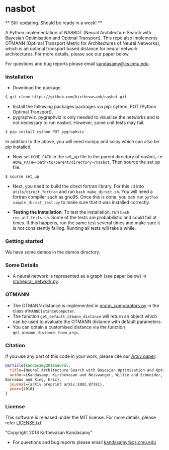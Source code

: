 # nasbot

** Still updating. Should be ready in a week! **

A Python implementation of NASBOT (Neural Architecture Search with Bayesian Optimisation
and Optimal Transport).
This repo also implements OTMANN (Optimal Transport Metric for Architectures of Neural
Networks), which is an optimal transport based distance for neural network architectures.
For more details, please see our paper below.

For questions and bug reports please email kandasamy@cs.cmu.edu.

### Installation

* Download the package.
```bash
$ git clone https://github.com/kirthevasank/nasbot.git
```

* Install the following packages packages via pip: cython, POT (Python Optimal Transport),
* pygraphviz. pygraphviz is only needed to visualise the networks and is not necessary to
run nasbot. However, some unit tests may fail.
```bash
$ pip install cython POT pygraphviz
```
  In addition to the above, you will need numpy and scipy which can also be pip installed.

* Now set `HOME_PATH` in the set_up file to the parent directory of nasbot, i.e.
`HOME_PATH=<path/to/parent/directory>/nasbot`. Then source the set up file.
```bash
$ source set_up
```

* Next, you need to build the direct fortran library. For this `cd` into `utils/direct_fortran` and run `bash make_direct.sh`. You will need a fortran compiler such as gnu95. Once this is done, you can run `python simple_direct_test.py` to make sure that it was installed correctly.

* **Testing the Installation**:
To test the installation, run ```bash run_all_tests.sh```. Some of the tests are
probabilistic and could fail at times. If this happens, run the same test several times
and make sure it is not consistently failing. Running all tests will take a while.

### Getting started
We have some demos in the demos directory.


### Some Details
- A neural network is represented as a graph (see paper below) in
[nn/neural_network.py](https://github.com/kirthevasank/nasbot/blob/master/nn/neural_network.py).


### OTMANN
- The OTMANN distance is implemented in
[nn/nn_comparators.py](https://github.com/kirthevasank/nasbot/blob/master/nn/nn_comparators.py)
in the class `OTMANNDistanceComputer`.
- The function `get_default_otmann_distance` will return an object which can be used to
  evaluate the OTMANN distance with default parameters.
- You can obtain a customised distance via the function `get_otmann_distance_from_args`.


### Citation
If you use any part of this code in your work, please cite our
[Arxiv paper](https://arxiv.org/pdf/1802.07191.pdf):

```bibtex
@article{kandasamy2018neural,
  title={Neural Architecture Search with Bayesian Optimisation and Optimal Transport},
  author={Kandasamy, Kirthevasan and Neiswanger, Willie and Schneider, Jeff and Poczos,
Barnabas and Xing, Eric},
  journal={arXiv preprint arXiv:1802.07191},
  year={2018}
}
```


### License
This software is released under the MIT license. For more details, please refer
[LICENSE.txt](https://github.com/kirthevasank/nasbot/blob/master/LICENSE.txt).

"Copyright 2018 Kirthevasan Kandasamy"

- For questions and bug reports please email kandasamy@cs.cmu.edu

